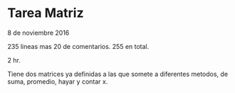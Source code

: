 # Tarea Matriz
8 de noviembre 2016

235 lineas mas 20 de comentarios. 255 en total.

2 hr.

Tiene dos matrices ya definidas a las que somete a diferentes metodos, de suma, promedio, hayar y contar x.
